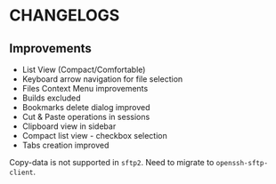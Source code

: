 # CHANGELOGS

## Improvements

- List View (Compact/Comfortable)
- Keyboard arrow navigation for file selection
- Files Context Menu improvements
- Builds excluded
- Bookmarks delete dialog improved
- Cut & Paste operations in sessions
- Clipboard view in sidebar
- Compact list view - checkbox selection
- Tabs creation improved


Copy-data is not supported in `sftp2`. Need to migrate to `openssh-sftp-client`.
